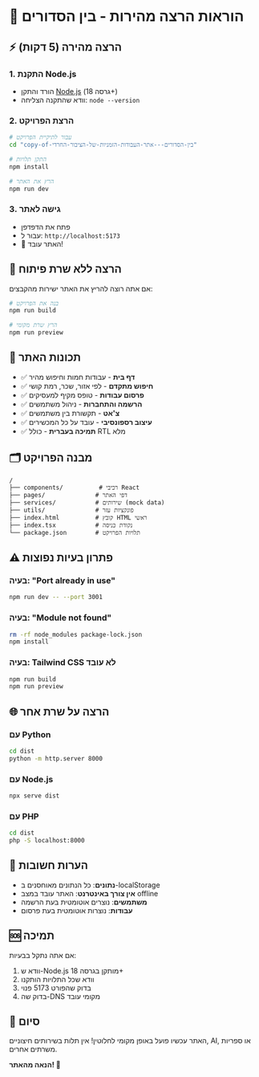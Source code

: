 # 🚀 הוראות הרצה מהירות - בין הסדורים

## ⚡ הרצה מהירה (5 דקות)

### 1. התקנת Node.js
- הורד והתקן [Node.js](https://nodejs.org/) (גרסה 18+)
- וודא שהתקנה הצליחה: `node --version`

### 2. הרצת הפרויקט
```bash
# עבור לתיקיית הפרויקט
cd "copy-of-בין-הסדורים---אתר-העבודות-הזמניות-של-הציבור-החרדי"

# התקן תלויות
npm install

# הרץ את האתר
npm run dev
```

### 3. גישה לאתר
- פתח את הדפדפן
- עבור ל: `http://localhost:5173`
- 🎉 האתר עובד!

## 🔧 הרצה ללא שרת פיתוח

אם אתה רוצה להריץ את האתר ישירות מהקבצים:

```bash
# בנה את הפרויקט
npm run build

# הרץ שרת מקומי
npm run preview
```

## 📱 תכונות האתר

- ✅ **דף בית** - עבודות חמות וחיפוש מהיר
- ✅ **חיפוש מתקדם** - לפי אזור, שכר, רמת קושי
- ✅ **פרסום עבודות** - טופס מקיף למעסיקים
- ✅ **הרשמה והתחברות** - ניהול משתמשים
- ✅ **צ'אט** - תקשורת בין משתמשים
- ✅ **עיצוב רספונסיבי** - עובד על כל המכשירים
- ✅ **תמיכה בעברית** - כולל RTL מלא

## 🗂️ מבנה הפרויקט

```
/
├── components/          # רכיבי React
├── pages/              # דפי האתר
├── services/           # שירותים (mock data)
├── utils/              # פונקציות עזר
├── index.html          # קובץ HTML ראשי
├── index.tsx           # נקודת כניסה
└── package.json        # תלויות הפרויקט
```

## ⚠️ פתרון בעיות נפוצות

### בעיה: "Port already in use"
```bash
npm run dev -- --port 3001
```

### בעיה: "Module not found"
```bash
rm -rf node_modules package-lock.json
npm install
```

### בעיה: Tailwind CSS לא עובד
```bash
npm run build
npm run preview
```

## 🌐 הרצה על שרת אחר

### עם Python
```bash
cd dist
python -m http.server 8000
```

### עם Node.js
```bash
npx serve dist
```

### עם PHP
```bash
cd dist
php -S localhost:8000
```

## 📝 הערות חשובות

- **נתונים**: כל הנתונים מאוחסנים ב-localStorage
- **אין צורך באינטרנט**: האתר עובד במצב offline
- **משתמשים**: נוצרים אוטומטית בעת הרשמה
- **עבודות**: נוצרות אוטומטית בעת פרסום

## 🆘 תמיכה

אם אתה נתקל בבעיות:
1. וודא ש-Node.js מותקן בגרסה 18+
2. וודא שכל התלויות הותקנו
3. בדוק שהפורט 5173 פנוי
4. בדוק שה-DNS מקומי עובד

## 🎯 סיום

האתר עכשיו פועל באופן מקומי לחלוטין! 
אין תלות בשירותים חיצוניים, AI, או ספריות משרתים אחרים.

**הנאה מהאתר! 🎉**
